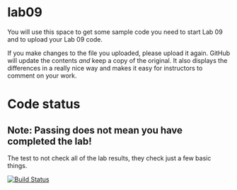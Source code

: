 # lab09

You will use this space to get some sample code you need to start Lab 09 and to upload your Lab 09 code.

If you make changes to the file you uploaded, please upload it again. GitHub will update the contents *and* keep a copy of the original. It also displays the differences in a really nice way and makes it easy for instructors to comment on your work.

# Code status

## Note: Passing does not mean you have completed the lab!

The test to not check all of the lab results, they check just a few basic things.

[![Build Status](https://travis-ci.com/msum-phys350-spring-2019/lab09.svg?token=JzKGD6mHSTpDSN8smyPh&branch=master)](https://travis-ci.com/msum-phys350-spring-2019/lab09)
